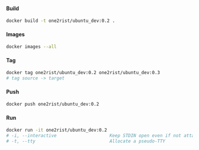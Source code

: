#### Build
```bash
docker build -t one2rist/ubuntu_dev:0.2 .
```

#### Images
```bash
docker images --all
```

#### Tag
```bash
docker tag one2rist/ubuntu_dev:0.2 one2rist/ubuntu_dev:0.3 
# tag source -> target
```

#### Push
```bash
docker push one2rist/ubuntu_dev:0.2
```

#### Run
```bash
docker run -it one2rist/ubuntu_dev:0.2
# -i, --interactive                    Keep STDIN open even if not attached
# -t, --tty                            Allocate a pseudo-TTY
```
